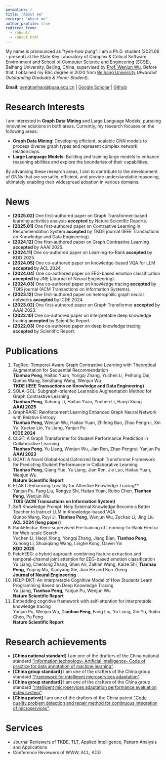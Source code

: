 ```yaml
---
permalink: /
title: "About me"
excerpt: "About me"
author_profile: true
redirect_from: 
  - /about/
  - /about.html
---
```


My name is pronounced as "tyen-how pung". I am a Ph.D. student (2021.09 - present) at the State Key Laboratory of Complex & Critical Software Environment and <a href="https://scse.buaa.edu.cn/">School of Computer Science and Engineering (SCSE)</a>, Beihang University, Beijing, China, supervised by <a href="https://www.researchgate.net/profile/Wenjun-Wu-15">Prof. Wenjun Wu</a>. Before that, I obtained my BSc degree in 2020 from <a href="https://www.buaa.edu.cn/">Beihang University</a> (<i>Awarded Outstanding Graduate & Honor Student</i>).

**Email**: pengtianhao@buaa.edu.cn $\vert$ <a href="https://scholar.google.com/citations?user=jykL70MAAAAJ">Google Scholar</a> $\vert$ <a href="https://github.com/Tianhao-Peng"> Github </a>

Research Interests
======
I am interested in <strong>Graph Data Mining</strong> and Large Language Models, pursuing innovative solutions in both areas.
Currently, my research focuses on the following areas:
<ul>
    <li>
        <strong>Graph Data Mining</strong>: Developing efficient, scalable GNN models to process diverse graph types and represent complex network relationships.
    </li>
    <li>
        <strong>Large Language Models</strong>: Building and training large models to enhance reasoning abilities and explore the boundaries of their capabilities.
    </li>
</ul>
By advancing these research areas, I aim to contribute to the development of GNNs that are versatile, efficient, and provide understandable reasoning, ultimately enabling their widespread adoption in various domains.

News
======
<!-- <p style="font-size:16px"> -->
<ul>
<li><strong>[2025.02]</strong> One first-authored paper on Graph Transformer-based learning activities analysis <strong>accepted</strong> by Nature Scientific Reports.</li>
<li><strong>[2025.01]</strong> One first-authored paper on Contrastive Learning in Recommendation System <strong>accepted</strong> by TKDE journal (IEEE Transactions on Knowledge and Data Engineering).</li>
<li><strong>[2024.12]</strong> One first-authored paper on Graph Contrastive Learning <strong>accepted</strong> by AAAI 2025.</li>
<li><strong>[2024.11]</strong> One co-authored paper on Learning-to-Rank <strong>accepted</strong> by KDD 2025.</li>
<li><strong>[2024.05]</strong> One co-authored paper on knowledge-based VQA for LLM <strong>accepted</strong> by ACL 2024.</li>
<li><strong>[2024.04]</strong> One co-authored paper on EEG-based emotion classification <strong>accepted</strong> by JNE (Journal of Neural Engineering).</li>
<li><strong>[2024.03]</strong> One co-authored paper on knowledge tracing <strong>accepted</strong> by TOIS journal (ACM Transactions on Information Systems).</li>
<li><strong>[2023.12]</strong> One first-authored paper on heterophilic graph neural networks <strong>accepted</strong> by ICDE 2024.</li>
<li><strong>[2023.02]</strong> One first-authored paper on Graph Transformer <strong>accepted</strong> by AAAI 2023.</li>
<li><strong>[2022.10]</strong> One co-authored paper on interpretable deep knowledge tracing <strong>accepted</strong> by Scientific Report.</li>
<li><strong>[2022.03]</strong> One co-authored paper on deep knowledge tracing <strong>accepted</strong> by Scientific Report.</li>
</ul>

Publications
======
1. TagRec: Temporal-Aware Graph Contrastive Learning with Theoretical Augmentation for Sequential Recommendation<br>**Tianhao Peng**, Haitao Yuan, Yongqi Zhang, Yuchen Li, Peihong Dai, Qunbo Wang, Senzhang Wang, Wenjun Wu <br>**TKDE (IEEE Transactions on Knowledge and Data Engineering)**
2. SOLA-GCL: Subgraph-oriented Learnable Augmentation Method for Graph Contrastive Learning<br>**Tianhao Peng**, Xuhong Li, Haitao Yuan, Yuchen Li, Haoyi Xiong<br>**AAAI 2025**
3. GraphRARE: Reinforcement Learning Enhanced Graph Neural Network with Relative Entropy<br>**Tianhao Peng**, Wenjun Wu, Haitao Yuan, Zhifeng Bao, Zhao Pengrui, Xin Yu, Xuetao Lin, Yu Liang, Yanjun Pu <br>**ICDE 2024**
4. CLGT: A Graph Transformer for Student Performance Prediction in Collaborative Learning<br>**Tianhao Peng**, Yu Liang, Wenjun Wu, Jian Ren, Zhao Pengrui, Yanjun Pu <br>**AAAI 2023**
5. GOAT: A Novel Global-local Optimized Graph Transformer Framework for Predicting Student Performance in Collaborative Learning<br>**Tianhao Peng**, Qiang Yue, Yu Liang, Jian Ren, Jie Luo, Haitao Yuan, Wenjun Wu<br>**Nature Scientific Report**
6. ELAKT: Enhancing Locality for Attentive Knowledge Tracing** <br>Yanjun Pu, Fang Liu, Rongye Shi, Haitao Yuan, Ruibo Chen, **Tianhao Peng**, Wenjun Wu <br>**TOIS (ACM Transactions on Information System)**
7. Soft Knowledge Prompt: Help External Knowledge Become a Better Teacher to Instruct LLM in Knowledge-based VQA <br>Qunbo Wang, Ruyi Ji, **Tianhao Peng**, Wenjun Wu, Zechao Li, Jing Liu <br>**ACL 2024 (long paper)**
8. RankElectra: Semi-supervised Pre-training of Learning-to-Rank Electra for Web-scale Search<br>Yuchen Li, Haoyi Xiong, Yongqi Zhang, Jiang Bian, **Tianhao Peng**, Xuhong Li, Shuaiqiang Wang, Linghe Kong, Dawei Yin<br>**KDD 2025**
9. FetchEEG: a hybrid approach combining feature extraction and temporal-channel joint attention for EEG-based emotion classification<br>Yu Liang, Chenlong Zhang, Shan An, Zaitian Wang, Kaize Shi, **Tianhao Peng**, Yuqing Ma, Xiaoyang Xie, Jian He and Kun Zheng<br>**Journal of Neural Engineering**
10. HELP-DKT: An Interpretable Cognitive Model of How Students Learn Programming Based on Deep Knowledge Tracing <br>Yu Liang, **Tianhao Peng**, Yanjun Pu, Wenjun Wu <br>**Nature Scientific Report**
11. Embedding cognitive framework with self-attention for interpretable knowledge tracing <br>Yanjun Pu, Wenjun Wu, **Tianhao Peng**, Fang Liu, Yu Liang, Xin Yu, Ruibo Chen, Pu Feng <br>**Nature Scientific Report**

<!-- <ol>
    <li><strong>CLGT: A Graph Transformer for Student Performance Prediction in Collaborative Learning</strong><br><strong>Tianhao Peng</strong>, Yu Liang, Wenjun Wu, Jian Ren, Zhao Pengrui, Yanjun Pu <br><a href="https://aaai-23.aaai.org/">AAAI Symposium 2023</a> $\vert$ <a href="files/CLGT_paper.pdf">pdf</a> $\vert$<a href="https://github.com/Tianhao-Peng/CLGT">Project page</a><br><div style="text-align: center;"><img src="images/CLGT.pdf" width="400" height="400" style="display: block; margin: 0 auto;"></div><br>We present an extended graph transformer framework for collaborative learning (CLGT) for evaluating and predicting the performance of students.</li>
    <li><strong>HELP-DKT: An Interpretable Cognitive Model of How Students Learn Programming Based on Deep Knowledge Tracing</strong><br>Yu Liang, <strong>Tianhao Peng</strong>, Yanjun Pu, Wenjun Wu <br><a href="https://www.nature.com/srep">Scientific Report (IF=3.8)</a> $\vert$ <a href="files/HELP-DKT_paper.pdf">pdf</a> $\vert$ <a href="https://github.com/liangyubuaa/HELP-DKT">Project page</a><br><div style="text-align: center;"><img src="images/HELP-DKT.pdf" width="400" height="400" style="display: block; margin: 0 auto;"></div><br>We present an interpretable cognitive model named HELP-DKT, which can infer how students learn programming based on deep knowledge tracing.</li>
    <li><strong>Embedding cognitive framework with self-attention for interpretable knowledge tracing</strong><br>Yanjun Pu, Wenjun Wu, <strong>Tianhao Peng</strong>, Fang Liu, Yu Liang, Xin Yu, Ruibo Chen, Pu Feng <br><a href="https://www.nature.com/srep">Scientific Report (IF=3.8)</a> $\vert$ <a href="files/EAKT_paper.pdf">pdf</a><br><div style="text-align: center;"><img src="images/EAKT.pdf" width="400" height="400" style="display: block; margin: 0 auto;"></div><br>We present a new learner modeling framework named by EAKT that embeds a structured cognitive model into deep knowledge tracing.</li>
</ol> -->


Research achievements
======
<ul>
<li><strong>[China national standard]</strong> I am one of the drafters of the China national standard <a href="https://std.samr.gov.cn/gb/search/gbDetailed?id=91B707B3BE89F2B6E05397BE0A0AB1F8">"Information technology- Artificial intelligence- Code of practice for data annotation of machine learning"</a>.</li>
<li><strong>[China group standard]</strong> I am one of the drafters of the China group standard <a href="http://www.ttbz.org.cn/StandardManage/Detail/52125/">"Framework for intelligent microservices adaptation"</a>.</li>
<li><strong>[China group standard]</strong> I am one of the drafters of the China group standard <a href="http://www.ttbz.org.cn/StandardManage/Detail/52126/">"Intelligent microservices adaptation performance evaluation index system"</a>.</li>
<li><strong>[China patent]</strong> I am one of the drafters of the China patent <a href="https://www.patent9.com/patent/202210737640.5.html">"Code quality problem detection and repair method for continuous integration of microservices"</a>.</li>
</ul>


Services
======
<ul>
    <li>Journal Reviewers of TKDE, TLT, Applied Intelligence, Pattern Analysis and Applications </li>
    <li>Conference Reviewers of WWW, ACL, KDD</li>
</ul>



<!-- <div style="display:inline-block;width:600px;"><script type="text/javascript" src="//rf.revolvermaps.com/0/0/7.js?i=5oyrrafj8c8&amp;m=0&amp;c=007eff&amp;cr1=ff8a00&amp;sx=0" async="async"></script></div> -->


<script type="text/javascript" src="//rf.revolvermaps.com/0/0/8.js?i=5nxh4k5bjl2&amp;m=0&amp;c=007eff&amp;cr1=ff0000&amp;f=arial&amp;l=0&amp;s=300" async="async"></script>